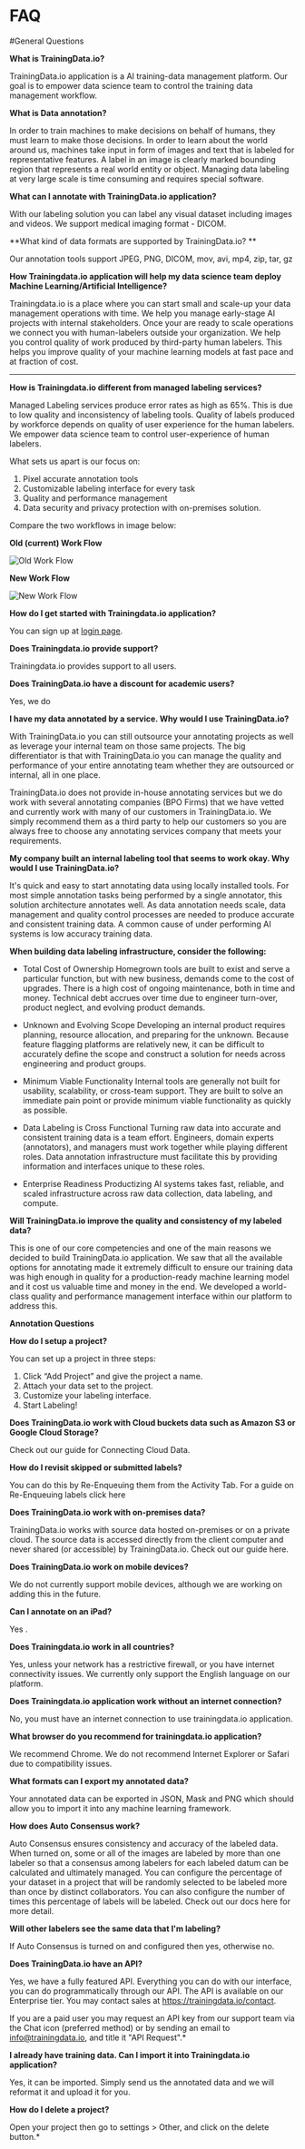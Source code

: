 
# FAQ
#General Questions

**What is TrainingData.io?**

TrainingData.io application is a AI training-data management platform. Our goal is to  empower data science team to control the training data management workflow.

**What is Data annotation?**

In order to train machines to make decisions on behalf of humans, they must learn to make those decisions. In order to learn about the world around us, machines take input in form of images and text that is labeled for representative features. A label in an image is clearly marked bounding region that represents a real world entity or object. Managing data labeling at very large scale is time consuming and requires special software.

**What can I annotate with TrainingData.io application?**

With our labeling solution you can label any visual dataset including images and videos. We support medical imaging format - DICOM.

**What kind of data formats are supported by TrainingData.io? **

Our annotation tools support JPEG, PNG, DICOM, mov, avi, mp4, zip, tar, gz

**How Trainingdata.io application will help my data science team deploy Machine Learning/Artificial Intelligence?**

Trainingdata.io is a place where you can start small and scale-up your data management operations with time. We help you manage early-stage AI projects with internal stakeholders. Once your are ready to scale operations we connect you with human-labelers outside your organization. We help you control quality of work produced by third-party human labelers. This helps you improve quality of your machine learning models at fast pace and at fraction of cost.

****

**How is Trainingdata.io different from managed labeling services?**

Managed Labeling services produce error rates as high as 65%. This is due to low quality and inconsistency of labeling tools. Quality of labels produced by workforce depends on quality of user experience for the human labelers. We empower data science team to control user-experience of human labelers.

What sets us apart is our focus on:

1. Pixel accurate annotation tools
2. Customizable labeling interface for every task
3. Quality and performance management
4. Data security and privacy protection with on-premises solution.

Compare the two workflows in image below:

**Old (current) Work Flow**

![Old Work Flow](https://files.readme.io/4108b7a-CurrentWorkflow.png)

**New Work Flow**

![New Work Flow](https://files.readme.io/2bbda76-NewWorkflow.png)

**How do I get started with Trainingdata.io application?**

You can sign up at [login page](https://app.trainingdata.io/v1/td/login).

**Does Trainingdata.io provide support?**

Trainingdata.io provides support to all users.

**Does TrainingData.io have a discount for academic users?**

Yes, we do

**I have my data annotated by a service. Why would I use TrainingData.io?**

With TrainingData.io you can still outsource your annotating projects as well as leverage your internal team on those same projects. The big differentiator is that with TrainingData.io you can manage the quality and performance of your entire annotating team whether they are outsourced or internal, all in one place.

TrainingData.io does not provide in-house annotating services but we do work with several annotating companies (BPO Firms) that we have vetted and currently work with many of our customers in TrainingData.io. We simply recommend them as a third party to help our customers so you are always free to choose any annotating services company that meets your requirements.

**My company built an internal labeling tool that seems to work okay. Why would I use TrainingData.io?**

It's quick and easy to start annotating data using locally installed tools. For most simple annotation tasks being performed by a single annotator, this solution architecture annotates well. As data annotation needs scale, data management and quality control processes are needed to produce accurate and consistent training data. A common cause of under performing AI systems is low accuracy training data.

**When building data labeling infrastructure, consider the following:**

  * Total Cost of Ownership
Homegrown tools are built to exist and serve a particular function, but with new business, demands come to the cost of upgrades. There is a high cost of ongoing maintenance, both in time and money. Technical debt accrues over time due to engineer turn-over, product neglect, and evolving product demands.

  * Unknown and Evolving Scope
Developing an internal product requires planning, resource allocation, and preparing for the unknown. Because feature flagging platforms are relatively new, it can be difficult to accurately define the scope and construct a solution for needs across engineering and product groups.

  * Minimum Viable Functionality
Internal tools are generally not built for usability, scalability, or cross-team support. They are built to solve an immediate pain point or provide minimum viable functionality as quickly as possible.

  * Data Labeling is Cross Functional
Turning raw data into accurate and consistent training data is a team effort. Engineers, domain experts (annotators), and managers must work together while playing different roles. Data annotation infrastructure must facilitate this by providing information and interfaces unique to these roles.

  * Enterprise Readiness
Productizing AI systems takes fast, reliable, and scaled infrastructure across raw data collection, data labeling, and compute.

**Will TrainingData.io improve the quality and consistency of my labeled data?**

This is one of our core competencies and one of the main reasons we decided to build TrainingData.io application. We saw that all the available options for annotating made it extremely difficult to ensure our training data was high enough in quality for a production-ready machine learning model and it cost us valuable time and money in the end. We developed a world-class quality and performance management interface within our platform to address this.

**Annotation Questions**

**How do I setup a project?**

You can set up a project in three steps:

1. Click “Add Project” and give the project a name.
2. Attach your data set to the project.
3. Customize your labeling interface.
4. Start Labeling!

**Does TrainingData.io work with Cloud buckets data such as Amazon S3 or Google Cloud Storage?**

Check out our guide for Connecting Cloud Data.

**How do I revisit skipped or submitted labels?**

You can do this by Re-Enqueuing them from the Activity Tab. For a guide on Re-Enqueuing labels click here

**Does TrainingData.io work with on-premises data?**

TrainingData.io works with source data hosted on-premises or on a private cloud. The source data is accessed directly from the client computer and never shared (or accessible) by TrainingData.io. Check out our guide here.

**Does TrainingData.io work on mobile devices?**

We do not currently support mobile devices, although we are working on adding this in the future.

**Can I annotate on an iPad?**

Yes .

**Does Trainingdata.io work in all countries?**

Yes, unless your network has a restrictive firewall, or you have internet connectivity issues. We currently only support the English language on our platform.

**Does Trainingdata.io application work without an internet connection?**

No, you must have an internet connection to use trainingdata.io application.

**What browser do you recommend for trainingdata.io application?**

We recommend Chrome. We do not recommend Internet Explorer or Safari due to compatibility issues.

**What formats can I export my annotated data?**

Your annotated data can be exported in JSON, Mask and PNG which should allow  you to import it into any machine learning framework.

**How does Auto Consensus work?**

Auto Consensus ensures consistency and accuracy of the labeled data. When turned on, some or all of the images are labeled by more than one labeler so that a consensus among labelers for each labeled datum can be calculated and ultimately managed. You can configure the percentage of your dataset in a project that will be randomly selected to be labeled more than once by distinct collaborators. You can also configure the number of times this percentage of labels will be labeled. Check out our docs here for more detail.

**Will other labelers see the same data that I'm labeling?**

If Auto Consensus is turned on and configured then yes, otherwise no.

**Does TrainingData.io have an API?**

Yes, we have a fully featured API. Everything you can do with our interface, you can do programmatically through our API. The API is available on our Enterprise tier. You may contact sales at https://trainingdata.io/contact.

If you are a paid user you may request an API key from our support team via the Chat icon (preferred method) or by sending an email to info@trainingdata.io, and title it "API Request".*

**I already have training data. Can I import it into Trainingdata.io application?**

Yes, it can be imported. Simply send us the annotated data and we will reformat it and upload it for you.

**How do I delete a project?**

Open your project then go to settings > Other, and click on the delete button.*
